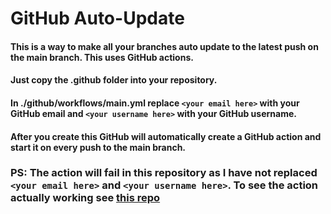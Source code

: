 # GitHub Auto-Update

#### This is a way to make all your branches auto update to the latest push on the main branch. This uses GitHub actions. 

#### Just copy the .github folder into your repository. </br>

#### In ./github/workflows/main.yml replace `<your email here>` with your GitHub email and `<your username here>` with your GitHub username.

#### After you create this GitHub will automatically create a GitHub action and start it on every push to the main branch.

### PS: The action will fail in this repository as I have not replaced `<your email here>` and `<your username here>`. To see the action actually working see [this repo](https://github.com/Wambyat/IISC-Determining-anomalies-in-the-stock-market)
